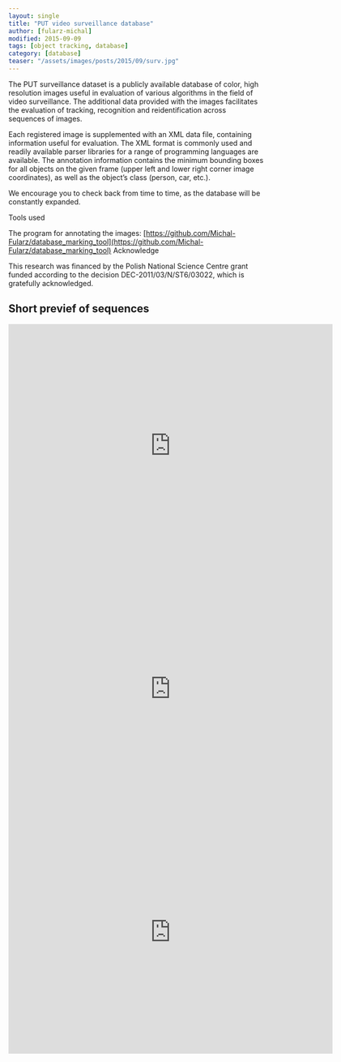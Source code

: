 ```yaml
---
layout: single
title: "PUT video surveillance database"
author: [fularz-michal]
modified: 2015-09-09
tags: [object tracking, database]
category: [database]
teaser: "/assets/images/posts/2015/09/surv.jpg"
---
```



The PUT surveillance dataset is a publicly available database of color, high resolution images useful in evaluation of various algorithms in the field of video surveillance. The additional data provided with the images facilitates the evaluation of tracking, recognition and reidentification across sequences of images.

Each registered image is supplemented with an XML data file, containing information useful for evaluation. The XML format is commonly used and readily available parser libraries for a range of programming languages are available. The annotation information contains the minimum bounding boxes for all objects on the given frame (upper left and lower right corner image coordinates), as well as the object’s class (person, car, etc.).

We encourage you to check back from time to time, as the database will be constantly expanded.

Tools used

The program for annotating the images:
[https://github.com/Michal-Fularz/database_marking_tool](https://github.com/Michal-Fularz/database_marking_tool)
Acknowledge

This research was financed by the Polish National Science Centre grant funded according to the decision DEC-2011/03/N/ST6/03022, which is gratefully acknowledged.

## Short previef of sequences

<iframe width="640" height="480" src="https://www.youtube.com/embed/EDPqR0y2wts" title="YouTube video player" frameborder="0" allow="accelerometer; autoplay; clipboard-write; encrypted-media; gyroscope; picture-in-picture" allowfullscreen></iframe><BR>

<iframe width="640" height="480" src="https://www.youtube.com/embed/0dm4wUGbF2Q" title="YouTube video player" frameborder="0" allow="accelerometer; autoplay; clipboard-write; encrypted-media; gyroscope; picture-in-picture" allowfullscreen></iframe><BR>

<iframe width="640" height="480" src="https://www.youtube.com/embed/EDPqR0y2wts" title="YouTube video player" frameborder="0" allow="accelerometer; autoplay; clipboard-write; encrypted-media; gyroscope; picture-in-picture" allowfullscreen></iframe>  

